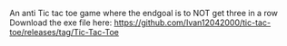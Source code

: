 An anti Tic tac toe game where the endgoal is to NOT get three in a row Download the exe file here: 
https://github.com/Ivan12042000/tic-tac-toe/releases/tag/Tic-Tac-Toe
